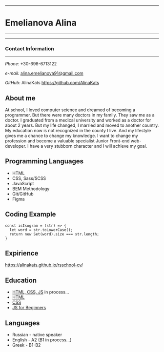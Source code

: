 *****************
# **Emelianova Alina**
---------------------
****************

### Contact Information
---------------------
_Phone:_ +30-698-6713122 

_e-mail:_ alina.emelianova91@gmail.com

 _GitHub:_ AlinaKats
 https://github.com/AlinaKats


About me
------------
At school, I loved computer science and dreamed of becoming a
programmer. But there were many doctors in my family. They saw me as a doctor.
I graduated from a medical university and worked as a doctor for about 2 years. But my life changed, I married and moved to another country. 
My education now is not recognized in the county I live. And my lifestyle gives me a chance to change my knowledge. 
I want to change my profession and become a valuable specialist Junior Front-end web-developer. I have a very stubborn character and I will achieve my goal.

Programming Languages
------------------------
* HTML
* CSS, Sass/SCSS
* JavaScript 
* BEM Methodology
* Git/GitHub
* Figma

Coding Example
-----------------
```
const isIsogram = (str) => {
  let word = str.toLowerCase();
  return new Set(word).size === str.length;
}
```

Expirience
-------------
https://alinakats.github.io/rsschool-cv/

Education 
--------------
* [HTML, CSS, JS](https://www.udemy.com/course/frontend-html-css-javascript/) in process...
* [HTML](https://ru.code-basics.com/languages/html) 
* [CSS](https://ru.code-basics.com/languages/css)
* [JS for Beginners](https://ru.code-basics.com/languages/javascript)

Languages
--------------
* Russian - native speaker
* English - A2 (B1 in process...)
* Greek - B1-B2 
